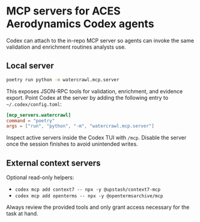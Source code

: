 # MCP servers for ACES Aerodynamics Codex agents

Codex can attach to the in-repo MCP server so agents can invoke the same validation and enrichment routines analysts use.

## Local server

```bash
poetry run python -m watercrawl.mcp.server
```

This exposes JSON-RPC tools for validation, enrichment, and evidence export. Point Codex at the server by adding the following entry to `~/.codex/config.toml`:

```toml
[mcp_servers.watercrawl]
command = "poetry"
args = ["run", "python", "-m", "watercrawl.mcp.server"]
```

Inspect active servers inside the Codex TUI with `/mcp`. Disable the server once the session finishes to avoid unintended writes.

## External context servers

Optional read-only helpers:

- `codex mcp add context7 -- npx -y @upstash/context7-mcp`
- `codex mcp add openterms -- npx -y @opentermsarchive/mcp`

Always review the provided tools and only grant access necessary for the task at hand.
